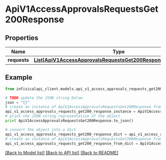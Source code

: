 # ApiV1AccessApprovalsRequestsGet200Response


## Properties
Name | Type | Description | Notes
------------ | ------------- | ------------- | -------------
**requests** | [**List[ApiV1AccessApprovalsRequestsGet200ResponseRequestsInner]**](ApiV1AccessApprovalsRequestsGet200ResponseRequestsInner.md) |  | 

## Example

```python
from infisicalapi_client.models.api_v1_access_approvals_requests_get200_response import ApiV1AccessApprovalsRequestsGet200Response

# TODO update the JSON string below
json = "{}"
# create an instance of ApiV1AccessApprovalsRequestsGet200Response from a JSON string
api_v1_access_approvals_requests_get200_response_instance = ApiV1AccessApprovalsRequestsGet200Response.from_json(json)
# print the JSON string representation of the object
print ApiV1AccessApprovalsRequestsGet200Response.to_json()

# convert the object into a dict
api_v1_access_approvals_requests_get200_response_dict = api_v1_access_approvals_requests_get200_response_instance.to_dict()
# create an instance of ApiV1AccessApprovalsRequestsGet200Response from a dict
api_v1_access_approvals_requests_get200_response_from_dict = ApiV1AccessApprovalsRequestsGet200Response.from_dict(api_v1_access_approvals_requests_get200_response_dict)
```
[[Back to Model list]](../README.md#documentation-for-models) [[Back to API list]](../README.md#documentation-for-api-endpoints) [[Back to README]](../README.md)


